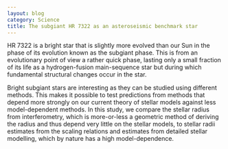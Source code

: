```yaml
---
layout: blog
category: Science
title: The subgiant HR 7322 as an asteroseismic benchmark star
---
```

HR 7322 is a bright star that is slightly more evolved than our Sun in the phase of its evolution known as the subgiant phase.
This is from an evolutionary point of view a rather quick phase, lasting only a small fraction of its life as a hydrogen-fusion main-sequence star but during which fundamental structural changes occur in the star.

Bright subgiant stars are interesting as they can be studied using different methods.
This makes it possible to test predictions from methods that depend more strongly on our current theory of stellar models against less model-dependent methods. In this study, we compare the stellar radius from interferometry, which is more-or-less a geometric method of deriving the radius and thus depend very little on the stellar models, to stellar radii estimates from the scaling relations and estimates from detailed stellar modelling, which by nature has a high model-dependence.


